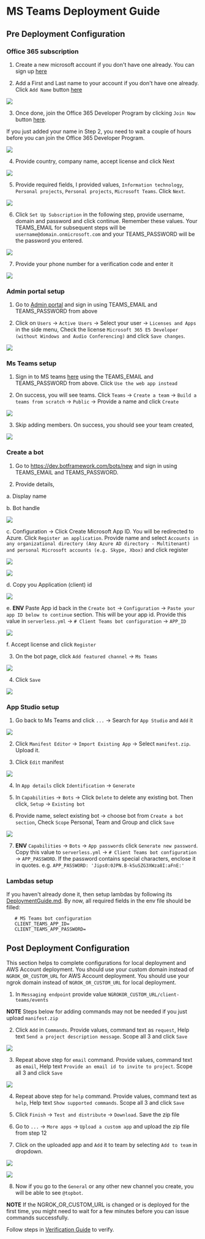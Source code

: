 # MS Teams Deployment Guide

## Pre Deployment Configuration

### Office 365 subscription

1. Create a new microsoft account if you don't have one already. You can sign up [here](https://account.microsoft.com/account)

2. Add a First and Last name to your account if you don't have one already. Click `Add Name` button [here](https://account.microsoft.com/profile/)

![](../images/teams/add_name.png)

3. Once done, join the Office 365 Developer Program by clicking `Join Now` button [here](https://dev.office.com/devprogram).

If you just added your name in Step 2, you need to wait a couple of hours before you can join the Office 365 Developer Program.

![](../images/teams/wait.png)

4. Provide country, company name, accept license and click Next

![](../images/teams/dev_program.png)

5. Provide required fields, I provided values, `Information technology`, `Personal projects`, `Personal projects`, `Microsoft Teams`. Click `Next`.

![](../images/teams/dev_required.png)

6. Click `Set Up Subscription` in the following step, provide username, domain and password and click continue. Remember these values. Your TEAMS_EMAIL for subsequent steps will be `username@domain.onmicrosoft.com` and your TEAMS_PASSWORD will be the password you entered.

![](../images/teams/dev_sub_1.png)

7. Provide your phone number for a verification code and enter it

![](../images/teams/dev_sub_2.png)

### Admin portal setup

1. Go to [Admin portal](https://portal.office.com/adminportal/home) and sign in using TEAMS_EMAIL and TEAMS_PASSWORD from above

2. Click on `Users` -> `Active Users` -> Select your user -> `Licenses and Apps` in the side menu, Check the license `Microsoft 365 E5 Developer (without Windows and Audio Conferencing)` and click `Save changes`.

![](../images/teams/admin.png)

### Ms Teams setup

1. Sign in to MS teams [here](https://products.office.com/en-us/microsoft-teams/group-chat-software?SilentAuth=1) using the TEAMS_EMAIL and TEAMS_PASSWORD from above. Click `Use the web app instead`

2. On success, you will see teams. Click `Teams` -> `Create a team` -> `Build a teams from scratch` -> `Public` -> Provide a name and click `Create`

![](../images/teams/create_team.png)

3. Skip adding members. On success, you should see your team created,

![](../images/teams/team_created.png)

### Create a bot

1. Go to https://dev.botframework.com/bots/new and sign in using TEAMS_EMAIL and TEAMS_PASSWORD.

2. Provide details,

  a. Display name

  b. Bot handle

![](../images/teams/create_ms_bot.png)

  c. Configuration -> Click Create Microsoft App ID. You will be redirected to Azure. Click `Register an application`. Provide name and select `Accounts in any organizational directory (Any Azure AD directory - Multitenant) and personal Microsoft accounts (e.g. Skype, Xbox)` and click register

![](../images/teams/azure_1.png)

![](../images/teams/azure_2.png)

  d. Copy you Application (client) id

![](../images/teams/app_id.png)

  e. **ENV** Paste App id back in the `Create bot` -> `Configuration` -> `Paste your app ID below to continue` section. This will be your app id. Provide this value in `serverless.yml` -> `# Client Teams bot configuration` -> `APP_ID`

![](../images/teams/paste_app_id.png)

  f. Accept license and click `Register`

3. On the bot page, click `Add featured channel` -> `Ms Teams`

![](../images/teams/add_teams_1.png)

4. Click `Save`

![](../images/teams/add_teams_2.png)

### App Studio setup

1. Go back to Ms Teams and click `...` -> Search for `App Studio` and `Add` it

![](../images/teams/app_studio_1.png)

2. Click `Manifest Editor` -> `Import Existing App` -> Select `manifest.zip`. Upload it.

3. Click `Edit` manifest

![](../images/teams/edit_manifest.png)

4. In `App details` click `Identification` -> `Generate`

5. In `Capabilities` -> `Bots` -> Click `Delete` to delete any existing bot. Then click, `Setup` -> `Existing bot`

6. Provide name, select existing bot -> choose bot from `Create a bot section`, Check `Scope` Personal, Team and Group and click `Save`

![](../images/teams/add_ms_bot.png)

7. **ENV** `Capabilities` -> `Bots` -> `App passwords` click `Generate new password`. Copy this value to `serverless.yml` -> `# Client Teams bot configuration` -> `APP_PASSWORD`. If the password contains special characters, enclose it in quotes. e.g. `APP_PASSWORD: 'Jips0:0JPN.B-kSuSZG3XWza8I:aFnE:'`

### Lambdas setup

If you haven't already done it, then setup lambdas by following its [DeploymentGuide.md](../DeploymentGuide.md).
By now, all required fields in the env file should be filled:
```
   # MS Teams bot configuration
   CLIENT_TEAMS_APP_ID=
   CLIENT_TEAMS_APP_PASSWORD=
```

## Post Deployment Configuration
This section helps to complete configurations for local deployment and AWS Account deployment.
You should use your custom domain instead of `NGROK_OR_CUSTOM_URL` for AWS Account deployment.
You should use your ngrok domain instead of `NGROK_OR_CUSTOM_URL` for local deployment.

1. In `Messaging endpoint` provide value `NGROKOR_CUSTOM_URL/client-teams/events`

**NOTE** Steps below for adding commands may not be needed if you just upload `manifest.zip`

2. Click `Add` in `Commands`. Provide values, command text as `request`, Help text `Send a project description message`. Scope all 3 and click `Save`

![](../images/teams/command.png)

3. Repeat above step for `email` command. Provide values, command text as `email`, Help text `Provide an email id to invite to project`. Scope all 3 and click `Save`

![](../images/teams/email.png)

4. Repeat above step for `help` command. Provide values, command text as `help`, Help text `Show supported commands`. Scope all 3 and click `Save`

5. Click `Finish` -> `Test and distribute` -> `Download`. Save the zip file

6. Go to `...` -> `More apps` -> `Upload a custom app` and upload the zip file from step 12

7. Click on the uploaded app and `Add` it to team by selecting `Add to team` in dropdown.

![](../images/teams/add_app.png)

![](../images/teams/add_app_team.png)

8. Now if you go to the `General` or any other new channel you create, you will be able to see `@topbot`.

**NOTE** If the NGROK_OR_CUSTOM_URL is changed or is deployed for the first time, you might need to wait for a few minutes before you can issue commands successfully.

Follow steps in [Verification Guide](./VerificationGuide.md) to verify.
